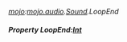 _[mojo](../../modules/mojo/mojo-module.md):[mojo.audio](../../modules/mojo/mojo-audio.md).[Sound](../../modules/mojo/mojo-audio-sound.md).LoopEnd_
##### Property LoopEnd:[Int](../../modules/wonkey/wonkey-types-int.md)
